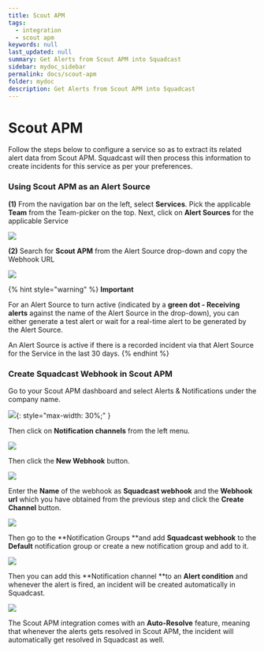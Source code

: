 ```yaml
---
title: Scout APM
tags:
  - integration
  - scout apm
keywords: null
last_updated: null
summary: Get Alerts from Scout APM into Squadcast
sidebar: mydoc_sidebar
permalink: docs/scout-apm
folder: mydoc
description: Get Alerts from Scout APM into Squadcast
---
```


# Scout APM

Follow the steps below to configure a service so as to extract its related alert data from Scout APM. Squadcast will then process this information to create incidents for this service as per your preferences.

### Using Scout APM as an Alert Source

**(1)** From the navigation bar on the left, select **Services**. Pick the applicable **Team** from the Team-picker on the top. Next, click on **Alert Sources** for the applicable Service

![](../../.gitbook/assets/alert\_source\_1.png)

**(2)** Search for **Scout APM** from the Alert Source drop-down and copy the Webhook URL

![](../../.gitbook/assets/scout\_1.png)

{% hint style="warning" %}
**Important**

For an Alert Source to turn active (indicated by a **green dot - Receiving alerts** against the name of the Alert Source in the drop-down), you can either generate a test alert or wait for a real-time alert to be generated by the Alert Source.

An Alert Source is active if there is a recorded incident via that Alert Source for the Service in the last 30 days.
{% endhint %}

### Create Squadcast Webhook in Scout APM

Go to your Scout APM dashboard and select Alerts & Notifications under the company name.

![](../../.gitbook/assets/scout\_2.png){: style="max-width: 30%;" }

Then click on **Notification channels** from the left menu.

![](../../.gitbook/assets/scout\_3.png)

Then click the **New Webhook** button.

![](../../.gitbook/assets/scout\_4.png)

Enter the **Name** of the webhook as **Squadcast webhook** and the **Webhook url** which you have obtained from the previous step and click the **Create Channel** button.

![](../../.gitbook/assets/scout\_5.png)

Then go to the \*\*Notification Groups \*\*and add **Squadcast webhook** to the **Default** notification group or create a new notification group and add to it.

![](../../.gitbook/assets/scout\_6.png)

Then you can add this \*\*Notification channel \*\*to an **Alert condition** and whenever the alert is fired, an incident will be created automatically in Squadcast.

![](../../.gitbook/assets/scout\_7.png)

The Scout APM integration comes with an **Auto-Resolve** feature, meaning that whenever the alerts gets resolved in Scout APM, the incident will automatically get resolved in Squadcast as well.
